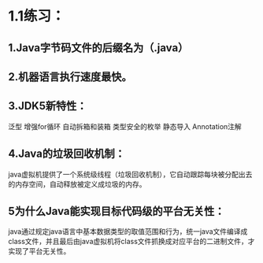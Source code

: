 # 1.1练习：

## 1.Java字节码文件的后缀名为（.java）

## 2.机器语言执行速度最快。

## 3.JDK5新特性：
  
  泛型
  增强for循环
  自动拆箱和装箱
  类型安全的枚举
  静态导入
  Annotation注解


## 4.Java的垃圾回收机制：
  
  java虚拟机提供了一个系统级线程（垃圾回收机制），它自动跟踪每块被分配出去的内存空间，自动释放被定义成垃圾的内存。

## 5为什么Java能实现目标代码级的平台无关性：

  java通过规定java语言中基本数据类型的取值范围和行为，统一java文件编译成class文件，并且最后由java虚拟机将class文件抓换成对应平台的二进制文件，才实现了平台无关性。
